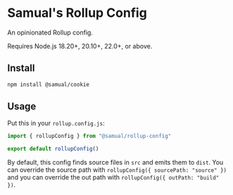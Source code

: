 # Samual's Rollup Config
An opinionated Rollup config.

Requires Node.js 18.20+, 20.10+, 22.0+, or above.

## Install
```sh
npm install @samual/cookie
```

## Usage
Put this in your `rollup.config.js`:
```js
import { rollupConfig } from "@samual/rollup-config"

export default rollupConfig()
```

By default, this config finds source files in `src` and emits them to `dist`.
You can override the source path with `rollupConfig({ sourcePath: "source" })` and you can override the out path with
`rollupConfig({ outPath: "build" })`.
